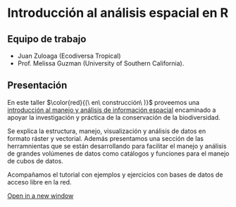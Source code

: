 # Introducción al análisis espacial en R

## Equipo de trabajo
- Juan Zuloaga (Ecodiversa Tropical)
- Prof. Melissa Guzman (University of Southern California).

## Presentación
En este taller $\color{red}{(\ en\ construcción\ )}$ proveemos una [introducción al manejo y análisis de información espacial](https://juanzuloaga21.github.io/intro_espacial//Intro_espacial.html) encaminado a apoyar la investigación y práctica de la conservación de la biodiversidad.

Se explica la estructura, manejo, visualización y análisis de datos en formato ráster y vectorial. Además presentamos una sección de las herramnientas que se están desarrollando para facilitar el manejo y análisis de grandes volúmenes de datos como catálogos y funciones para el manejo de cubos de datos.

Acompañamos el tutorial con ejemplos y ejercicios con bases de datos de acceso libre en la red.

<a href="https://juanzuloaga21.github.io/intro_espacial//Intro_espacial.html" onclick="return ! window.open(this.href);">Open in a new window</a>
